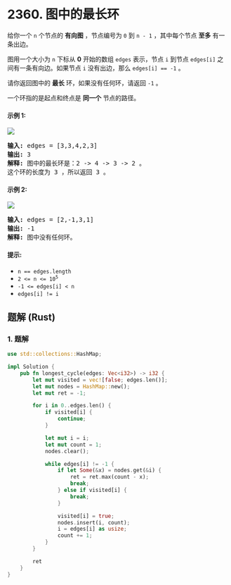 # 2360. 图中的最长环
给你一个 `n` 个节点的 **有向图** ，节点编号为 `0` 到 `n - 1` ，其中每个节点 **至多** 有一条出边。

图用一个大小为 `n` 下标从 **0** 开始的数组 `edges` 表示，节点 `i` 到节点 `edges[i]` 之间有一条有向边。如果节点 `i` 没有出边，那么 `edges[i] == -1` 。

请你返回图中的 **最长** 环，如果没有任何环，请返回 `-1` 。

一个环指的是起点和终点是 **同一个** 节点的路径。

#### 示例 1:
![](https://assets.leetcode.com/uploads/2022/06/08/graph4drawio-5.png)
<pre>
<strong>输入:</strong> edges = [3,3,4,2,3]
<strong>输出:</strong> 3
<strong>解释:</strong> 图中的最长环是：2 -> 4 -> 3 -> 2 。
这个环的长度为 3 ，所以返回 3 。
</pre>

#### 示例 2:
![](https://assets.leetcode.com/uploads/2022/06/07/graph4drawio-1.png)
<pre>
<strong>输入:</strong> edges = [2,-1,3,1]
<strong>输出:</strong> -1
<strong>解释:</strong> 图中没有任何环。
</pre>

#### 提示:
* `n == edges.length`
* <code>2 <= n <= 10<sup>5</sup></code>
* `-1 <= edges[i] < n`
* `edges[i] != i`

## 题解 (Rust)

### 1. 题解
```Rust
use std::collections::HashMap;

impl Solution {
    pub fn longest_cycle(edges: Vec<i32>) -> i32 {
        let mut visited = vec![false; edges.len()];
        let mut nodes = HashMap::new();
        let mut ret = -1;

        for i in 0..edges.len() {
            if visited[i] {
                continue;
            }

            let mut i = i;
            let mut count = 1;
            nodes.clear();

            while edges[i] != -1 {
                if let Some(&x) = nodes.get(&i) {
                    ret = ret.max(count - x);
                    break;
                } else if visited[i] {
                    break;
                }

                visited[i] = true;
                nodes.insert(i, count);
                i = edges[i] as usize;
                count += 1;
            }
        }

        ret
    }
}
```
